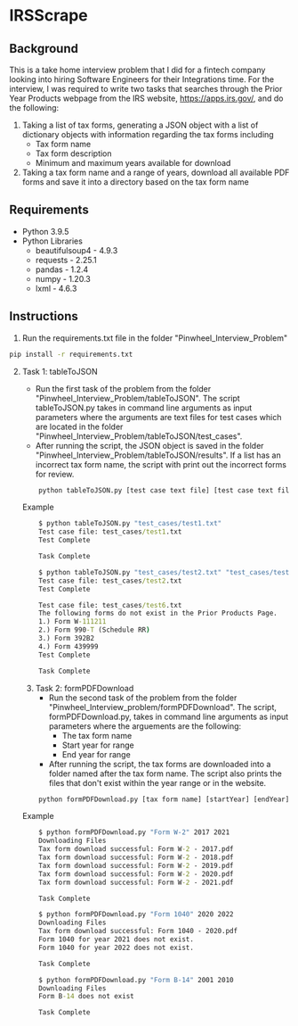 # IRSScrape

## Background
This is a take home interview problem that I did for a fintech company looking into hiring Software Engineers for their Integrations time. For the interview, I was required to write two tasks that searches through the Prior Year Products webpage from the IRS website, https://apps.irs.gov/, and do the following:
1. Taking a list of tax forms, generating a JSON object with a list of dictionary objects with information regarding the tax forms including
	- Tax form name
	- Tax form description
	- Minimum and maximum years available for download
2. Taking a tax form name and a range of years, download all available PDF forms and save it into a directory based on the tax form name

## Requirements
- Python 3.9.5
- Python Libraries
	- beautifulsoup4 - 4.9.3
	- requests - 2.25.1
	- pandas - 1.2.4
	- numpy - 1.20.3
	- lxml - 4.6.3

## Instructions
1. Run the requirements.txt file in the folder "Pinwheel_Interview_Problem"
```cmd
pip install -r requirements.txt
```
2. Task 1: tableToJSON
	- Run the first task of the problem from the folder "Pinwheel_Interview_Problem/tableToJSON". The script tableToJSON.py takes in command line arguments as input parameters where the arguments are text files for test cases which are located in the folder "Pinwheel_Interview_Problem/tableToJSON/test_cases". 
	- After running the script, the JSON object is saved in the folder "Pinwheel_Interview_Problem/tableToJSON/results". If a list has an incorrect tax form name, the script with print out the incorrect forms for review. 
	
	```cmd
		python tableToJSON.py [test case text file] [test case text file] ...
	```
	 Example
	```cmd
		$ python tableToJSON.py "test_cases/test1.txt"
		Test case file: test_cases/test1.txt
		Test Complete

		Task Complete
	```
	
	```cmd		
		$ python tableToJSON.py "test_cases/test2.txt" "test_cases/test6.txt"
		Test case file: test_cases/test2.txt
		Test Complete

		Test case file: test_cases/test6.txt
		The following forms do not exist in the Prior Products Page.
		1.) Form W-111211
		2.) Form 990-T (Schedule RR)
		3.) Form 392B2
		4.) Form 439999
		Test Complete

		Task Complete		
	```
	
	3. Task 2: formPDFDownload
		- Run the second task of the problem from the folder "Pinwheel_Interview_problem/formPDFDownload". The script, formPDFDownload.py, takes in command line arguments as input parameters where the arguements are the following:
			- The tax form name
			- Start year for range
			- End year for range
		- After running the script, the tax forms are downloaded into a folder named after the tax form name. The script also prints the files that don't exist within the year range or in the website.

	```cmd
		python formPDFDownload.py [tax form name] [startYear] [endYear]
	```
	 Example
	```cmd
		$ python formPDFDownload.py "Form W-2" 2017 2021
		Downloading Files
		Tax form download successful: Form W-2 - 2017.pdf
		Tax form download successful: Form W-2 - 2018.pdf
		Tax form download successful: Form W-2 - 2019.pdf
		Tax form download successful: Form W-2 - 2020.pdf
		Tax form download successful: Form W-2 - 2021.pdf

		Task Complete
	```
	
	```cmd
		$ python formPDFDownload.py "Form 1040" 2020 2022
		Downloading Files
		Tax form download successful: Form 1040 - 2020.pdf
		Form 1040 for year 2021 does not exist.
		Form 1040 for year 2022 does not exist.

		Task Complete
	```
	
	```cmd
		$ python formPDFDownload.py "Form B-14" 2001 2010
		Downloading Files
		Form B-14 does not exist

		Task Complete
	```
	
	
